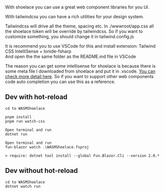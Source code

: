 With shoelace you can use a great web component libraries for you UI.

With tailwindcss you can have a rich utilities for your design system.


Tailwindcss will drive all the theme, spacing etc. In ./wwwroot/app.css all the shoelace token will be override by tailwindcss. So if you want to customize something, you should change it in tailwind.config.js


It is recommend you to use VSCode for this and install extension: Tailwind CSS IntelliSense + Ionide-fsharp \
And open the the same folder as the README.md file in VSCode 

The reason you can get some intellisense for shoelace is because there is some meta file I downloaded from shoelace and put it in .vscode. [You can check more detail here](https://shoelace.style/getting-started/usage?id=code-completion). So if you want to support other web components code auto completion you can use this as a reference.


## Dev with hot-reload

    cd to WASMShoelace

    pnpm install
    pnpm run watch-css

    Open terminal and run
    dotnet run

    Open terminal and run
    fun-blazor watch .\WASMShoelace.fsproj

    > require: dotnet tool install --global Fun.Blazor.Cli --version 2.0.*


## Dev without hot-reload

    cd to WASMShoelace
    dotnet watch run
